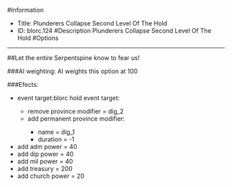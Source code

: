 #Information
 - Title: Plunderers Collapse Second Level Of The Hold
 - ID: blorc.124
#Description
Plunderers Collapse Second Level Of The Hold
#Options

___
##Let the entire Serpentspine know to fear us!

###AI weighting:
AI weights this option at 100


###Efects:<ul><li>event target:blorc hold event target:</li><ul><li>remove province modifier = dig_2</li><li>add permanent province modifier:</li><ul><li>name = dig_1</li><li>duration = -1</li></ul></ul><li>add adm power = 40</li><li>add dip power = 40</li><li>add mil power = 40</li><li>add treasury = 200</li><li>add church power = 20</li></ul>
